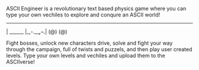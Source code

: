 
ASCII Engineer is a revolutionary text based physics game where you can type your own vechiles to explore and conqure an ASCII world!
 ________
|        \______
|_,-._____,-.___|
  (@)     (@)

Fight bosses, unlock new characters drive, solve and fight your way through the campaign, full of twists and puzzels, and then play user created levels. Type your own levels and vechiles and upload them to the ASCIIverse!
  
